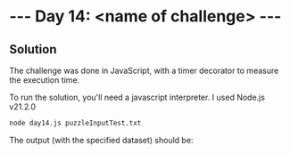 # --- Day 14: \<name of challenge\> ---

## Solution

The challenge was done in JavaScript, with a timer decorator to measure the execution time.

To run the solution, you'll need a javascript interpreter. I used Node.js v21.2.0

```zsh
node day14.js puzzleInputTest.txt
```

The output (with the specified dataset) should be:

```zsh

```
